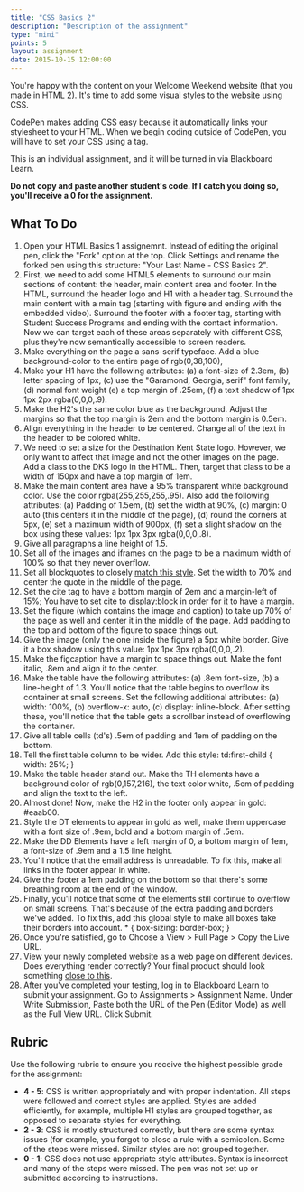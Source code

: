 ```yaml
---
title: "CSS Basics 2"
description: "Description of the assignment"
type: "mini"
points: 5
layout: assignment
date: 2015-10-15 12:00:00
---
```


You're happy with the content on your Welcome Weekend website (that you made in HTML 2).  It's time to add some visual styles to the website using CSS.

CodePen makes adding CSS easy because it automatically links your stylesheet to your HTML.  When we begin coding outside of CodePen, you will have to set your CSS using a <link> tag.

This is an individual assignment, and it will be turned in via Blackboard Learn.  

**Do not copy and paste another student's code.  If I catch you doing so, you'll receive a 0 for the assignment.**

## What To Do

1. Open your HTML Basics 1 assignemnt.  Instead of editing the original pen, click the "Fork" option at the top.  Click Settings and rename the forked pen using this structure: "Your Last Name - CSS Basics 2". 
2. First, we need to add some HTML5 elements to surround our main sections of content: the header, main content area and footer.  In the HTML, surround the header logo and H1 with a header tag.  Surround the main content with a main tag (starting with figure and ending with the embedded video).  Surround the footer with a footer tag, starting with Student Success Programs and ending with the contact information.  Now we can target each of these areas separately with different CSS, plus they're now semantically accessible to screen readers.
3.  Make everything on the page a sans-serif typeface.  Add a blue background-color to the entire page of rgb(0,38,100),
4.  Make your H1 have the following attributes: (a) a font-size of 2.3em, (b) letter spacing of 1px, (c) use the "Garamond, Georgia, serif" font family, (d) normal font weight (e) a top margin of .25em, (f) a text shadow of 1px 1px 2px rgba(0,0,0,.9).
5. Make the H2's the same color blue as the background.  Adjust the margins so that the top margin is 2em and the bottom margin is 0.5em.
6. Align everything in the header to be centered.  Change all of the text in the header to be colored white.
7. We need to set a size for the Destination Kent State logo.  However, we only want to affect that image and not the other images on the page.  Add a class to the DKS logo in the HTML.  Then, target that class to be a width of 150px and have a top margin of 1em.
8. Make the main content area have a 95% transparent white background color.  Use the color rgba(255,255,255,.95).  Also add the following attributes: (a) Padding of 1.5em, (b) set the width at 90%, (c) margin: 0 auto (this centers it in the middle of the page), (d) round the corners at 5px, (e) set a maximum width of 900px, (f) set a slight shadow on the box using these values: 1px 1px 3px rgba(0,0,0,.8).
9.  Give all paragraphs a line height of 1.5.
10. Set all of the images and iframes on the page to be a maximum width of 100% so that they never overflow.
11. Set all blockquotes to closely [match this style](/img/quote.png).  Set the width to 70% and center the quote in the middle of the page. 
12. Set the cite tag to have a bottom margin of 2em and a margin-left of 15%;  You have to set cite to display:block in order for it to have a margin.
13. Set the figure (which contains the image and caption) to take up 70% of the page as well and center it in the middle of the page.  Add padding to the top and bottom of the figure to space things out.
14. Give the image (only the one inside the figure) a 5px white border.  Give it a box shadow using this value: 1px 1px 3px rgba(0,0,0,.2).
15. Make the figcaption have a margin to space things out.  Make the font italic, .8em and align it to the center.
16. Make the table have the following attributes: (a) .8em font-size, (b) a line-height of 1.3.  You'll notice that the table begins to overflow its container at small screens.  Set the following additional attributes: (a) width: 100%, (b) overflow-x: auto, (c) display: inline-block.  After setting these, you'll notice that the table gets a scrollbar instead of overflowing the container.
17. Give all table cells (td's) .5em of padding and 1em of padding on the bottom.
18. Tell the first table column to be wider.  Add this style: td:first-child {
 width: 25%; }
19. Make the table header stand out.  Make the TH elements have a background color of rgb(0,157,216), the text color white, .5em of padding and align the text to the left.
20. Almost done!  Now, make the H2 in the footer only appear in gold: #eaab00.
21. Style the DT elements to appear in gold as well, make them uppercase with a font size of .9em, bold and a bottom margin of .5em.
22.  Make the DD Elements have a left margin of 0, a bottom margin of 1em, a font-size of .9em and a 1.5 line height.
23. You'll notice that the email address is unreadable.  To fix this, make all links in the footer appear in white.
24. Give the footer a 1em padding on the bottom so that there's some breathing room at the end of the window.
25. Finally, you'll notice that some of the elements still continue to overflow on small screens.  That's because of the extra padding and borders we've added.  To fix this, add this global style to make all boxes take their borders into account.  * { box-sizing: border-box; }
26. Once you're satisfied, go to Choose a View > Full Page > Copy the Live URL. 
27. View your newly completed website as a web page on different devices.  Does everything render correctly?  Your final product should look something [close to this](/img/css2-assignment-screenshot.png).
28. After you've completed your testing, log in to Blackboard Learn to submit your assignment.  Go to Assignments > Assignment Name.  Under Write Submission, Paste both the URL of the Pen (Editor Mode) as well as the Full View  URL.  Click Submit.

## Rubric

Use the following rubric to ensure you receive the highest possible grade for the assignment:

* **4 - 5**: CSS is written appropriately and with proper indentation.  All steps were followed and correct styles are applied.  Styles are added efficiently, for example, multiple H1 styles are grouped together, as opposed to separate styles for everything.  
* **2 - 3**: CSS is mostly structured correctly, but there are some syntax issues (for example, you forgot to close a rule with a semicolon.  Some of the steps were missed.  Similar styles are not grouped together.
* **0 - 1**: CSS does not use appropriate style attributes.  Syntax is incorrect and many of the steps were missed. The pen was not set up or submitted according to instructions. 